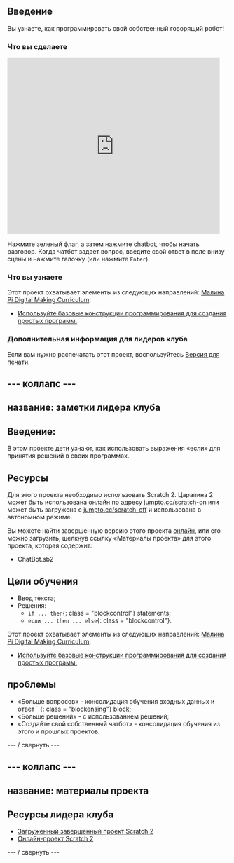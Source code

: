 ## Введение

Вы узнаете, как программировать свой собственный говорящий робот!

### Что вы сделаете

<div class="scratch-preview">
  <iframe allowtransparency="true" width="485" height="402" src="https://scratch.mit.edu/projects/embed/26762091/?autostart=false" frameborder="0"></iframe>
</div>

Нажмите зеленый флаг, а затем нажмите chatbot, чтобы начать разговор. Когда чатбот задает вопрос, введите свой ответ в поле внизу сцены и нажмите галочку (или нажмите `Enter`).

### Что вы узнаете

Этот проект охватывает элементы из следующих направлений: [Малина Pi Digital Making Curriculum](http://rpf.io/curriculum):

+ [Используйте базовые конструкции программирования для создания простых программ.](https://www.raspberrypi.org/curriculum/programming/creator)

### Дополнительная информация для лидеров клуба

Если вам нужно распечатать этот проект, воспользуйтесь [Версия для печати](https://projects.raspberrypi.org/en/projects/chatbot/print).

## \--- коллапс \---

## название: заметки лидера клуба

## Введение:

В этом проекте дети узнают, как использовать выражения «если» для принятия решений в своих программах.

## Ресурсы

Для этого проекта необходимо использовать Scratch 2. Царапина 2 может быть использована онлайн по адресу [jumpto.cc/scratch-on](http://jumpto.cc/scratch-on) или может быть загружена с [jumpto.cc/scratch-off](http://jumpto.cc/scratch-off) и использована в автономном режиме.

Вы можете найти завершенную версию этого проекта [онлайн](http://scratch.mit.edu/projects/26762091/#editor), или его можно загрузить, щелкнув ссылку «Материалы проекта» для этого проекта, которая содержит:

+ ChatBot.sb2

## Цели обучения

+ Ввод текста;
+ Решения: 
    + `if ... then`{: class = "blockcontrol"} statements;
    + `если ... then ... else`{: class = "blockcontrol"}.

Этот проект охватывает элементы из следующих направлений: [Малина Pi Digital Making Curriculum](http://rpf.io/curriculum):

+ [Используйте базовые конструкции программирования для создания простых программ.](https://www.raspberrypi.org/curriculum/programming/creator)

## проблемы

+ «Больше вопросов» - консолидация обучения входных данных и ответ ``{: class = "blockensing"} block;
+ «Больше решений» - с использованием решений;
+ «Создайте свой собственный чатбот» - консолидация обучения из этого и прошлых проектов.

\--- / свернуть \---

## \--- коллапс \---

## название: материалы проекта

## Ресурсы лидера клуба

+ [Загруженный завершенный проект Scratch 2](resources/ChatBot.sb2)
+ [Онлайн-проект Scratch 2](http://scratch.mit.edu/projects/26762091/#editor)

\--- / свернуть \---